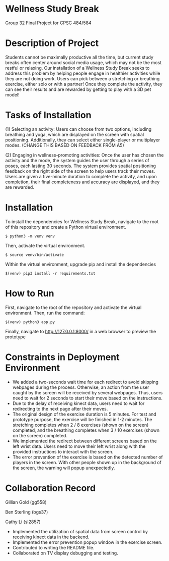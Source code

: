# Wellness Study Break
Group 32 Final Project for CPSC 484/584

# Description of Project
Students cannot be maximally productive all the time, but current study breaks often center around social media usage, which may not be the most restful or relaxing. Our installation of a Wellness Study Break seeks to address this problem by helping people engage in healthier activities while they are not doing work. Users can pick between a stretching or breathing exercise, either solo or with a partner! Once they complete the activity, they can see their results and are rewarded by getting to play with a 3D pet model!

# Tasks of Installation
(1) Selecting an activity: Users can choose from two options, including breathing and yoga, which are displayed on the screen with spatial positioning. Additionally, they can select either single-player or multiplayer modes. (CHANGE THIS BASED ON FEEDBACK FROM A5)

(2) Engaging in wellness-promoting activities: Once the user has chosen the activity and the mode, the system guides the user through a series of poses, each lasting 30 seconds. The system provides spatial positioning feedback on the right side of the screen to help users track their moves. Users are given a five-minute duration to complete the activity, and upon completion, their final completeness and accuracy are displayed, and they are rewarded.

# Installation
To install the dependencies for Wellness Study Break, navigate to the root of this repository and create a Python virtual environment.
```
$ python3 -m venv venv
```
Then, activate the virtual environment.
```
$ source venv/bin/activate
```
Within the virtual environment, upgrade pip and install the dependencies
```
$(venv) pip3 install -r requirements.txt
```

# How to Run
First, navigate to the root of the repository and activate the virtual environment. Then, run the command:
```
$(venv) python3 app.py
```
Finally, navigate to http://127.0.0.1:8000/ in a web browser to preview the prototype

# Constraints in Deployment Environment
- We added a two-seconds wait time for each redirect to avoid skipping webpages during the process. Otherwise, an action from the user caught by the screen will be received by several webpages. Thus, users need to wait for 2 seconds to start their move based on the instructions.   
- Due to the delay of receiving kinect data, users need to wait for redirecting to the next page after their moves.
- The original design of the exercise duration is 5 minutes. For test and prototype purpose, the exercise will be finished in 1-2 minutes. The stretching completes when 2 / 8 exercises (shown on the screen) completed, and the breathing completes when 3 / 10 exercises (shown on the screen) completed.
- We implemented the redirect between different screens based on the left wrist data. Users need to move their left wrist along with the provided instructions to interact with the screen.
- The error prevention of the exercise is based on the detected number of players in the screen. With other people shown up in the background of the screen, the warning will popup unexpectedly.

# Collaboration Record
Gillian Gold (gg558)


Ben Sterling (bgs37)


Cathy Li (sl2857)
- Implemented the utilization of spatial data from screen control by receiving kinect data in the backend.
- Implemented the error prevention popup window in the exercise screen.
- Contributed to writing the README file.
- Collaborated on TV display debugging and testing.